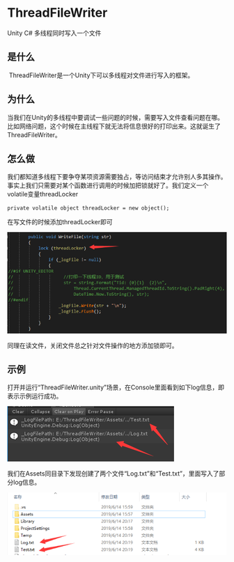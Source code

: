 # ThreadFileWriter
Unity C# 多线程同时写入一个文件

## 是什么

​		ThreadFileWriter是一个Unity下可以多线程对文件进行写入的框架。



## 为什么

​		当我们在Unity的多线程中要调试一些问题的时候，需要写入文件查看问题在哪。比如网络问题，这个时候在主线程下就无法将信息很好的打印出来。这就诞生了ThreadFileWriter。



## 怎么做

我们都知道多线程下要争夺某项资源需要独占，等访问结束才允许别人多其操作。事实上我们只需要对某个函数进行调用的时候加把锁就好了。我们定义一个volatile变量threadLocker 

```
private volatile object threadLocker = new object();
```

在写文件的时候添加threadLocker即可

![QQ截图20190701201155](https://github.com/onelei/ThreadFileWriter/blob/master/Images/QQ截图20190701201155.png)

同理在读文件，关闭文件总之针对文件操作的地方添加锁即可。



## 示例

打开并运行“ThreadFileWriter.unity”场景，在Console里面看到如下log信息，即表示示例运行成功。

![QQ截图20190701195542](https://github.com/onelei/ThreadFileWriter/blob/master/Images/QQ截图20190701195542.png)

我们在Assets同目录下发现创建了两个文件“Log.txt”和“Test.txt”，里面写入了部分log信息。

![QQ截图20190614202048](https://github.com/onelei/ThreadFileWriter/blob/master/Images/QQ截图20190614202048.png)